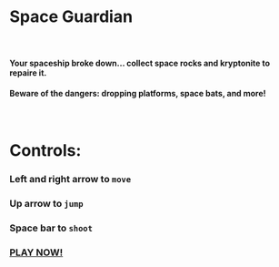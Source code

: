 # **Space Guardian**
&nbsp;
#### Your spaceship broke down... collect space rocks and kryptonite to repaire it.
#### Beware of the dangers: dropping platforms, space bats, and more!
&nbsp;  
# Controls:
### **Left** and **right arrow** to ```move```
### **Up arrow** to ```jump```
### **Space bar** to ```shoot```
### [PLAY NOW!](https://leongrund.github.io/PlatformController/)

